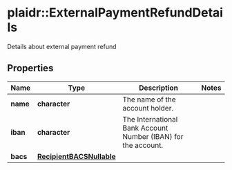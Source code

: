 # plaidr::ExternalPaymentRefundDetails

Details about external payment refund

## Properties
Name | Type | Description | Notes
------------ | ------------- | ------------- | -------------
**name** | **character** | The name of the account holder. | 
**iban** | **character** | The International Bank Account Number (IBAN) for the account. | 
**bacs** | [**RecipientBACSNullable**](RecipientBACSNullable.md) |  | 


